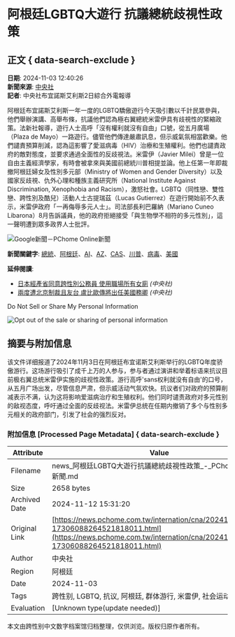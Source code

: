 # 阿根廷LGBTQ大遊行 抗議總統歧視性政策

## 正文 { data-search-exclude }


**日期**: 2024-11-03 12:40:26  
**新聞來源**: [中央社](https://www.cna.com.tw)  
**記者**: 中央社布宜諾斯艾利斯2日綜合外電報導  

阿根廷布宜諾斯艾利斯一年一度的LGBTQ驕傲遊行今天吸引數以千計民眾參與，他們舉辦演講、高舉布條，抗議他們認為極右翼總統米雷伊具有歧視性的緊縮政策。法新社報導，遊行人士高呼「沒有權利就沒有自由」口號，從五月廣場（Plaza de Mayo）一路遊行。儘管他們傳達嚴肅訊息，但示威氣氛相當歡樂。他們譴責預算削減，認為這影響了愛滋病毒（HIV）治療和生殖權利。他們也譴責政府的敵對態度，並要求通過全面性的反歧視法。米雷伊（Javier Milei）曾是一位自由主義經濟學家，有時會被拿來與美國前總統川普相提並論。他上任第一年即裁撤阿根廷婦女及性別多元部（Ministry of Women and Gender Diversity）以及國家反歧視、仇外心理和種族主義研究所（National Institute Against Discrimination, Xenophobia and Racism），激怒社會。LGBTQ（同性戀、雙性戀、跨性別及酷兒）活動人士古提瑞茲（Lucas Gutierrez）在遊行開始前不久表示，米雷伊政府「一再侮辱多元人士」。司法部長利巴羅納（Mariano Cuneo Libarona）8月告訴議員，他的政府拒絕接受「與生物學不相符的多元性別」，這一聲明遭到眾多政界人士批評。

![Google新聞－PChome Online新聞](https://img.google.com/news_logo)

**新聞關鍵字**: [總統](https://news.pchome.com.tw/keyword/總統)、[阿根廷](https://news.pchome.com.tw/keyword/阿根廷)、[AI](https://news.pchome.com.tw/keyword/AI)、[AZ](https://news.pchome.com.tw/keyword/AZ)、[CAS](https://news.pchome.com.tw/keyword/CAS)、[川普](https://news.pchome.com.tw/keyword/川普)、[病毒](https://news.pchome.com.tw/keyword/病毒)、[美國](https://news.pchome.com.tw/keyword/美國)  

**延伸閱讀**:  
- [日本經產省同意跨性別公務員 使用職場所有女廁](https://news.pchome.com.tw/internation/cna/20241112/index-17313869891240918011.html) _(中央社)_
- [兩度遭北京制裁且友台 盧比歐傳將出任美國務卿](https://news.pchome.com.tw/internation/cna/20241112/index-17313932882702318011.html) _(中央社)_  

Do Not Sell or Share My Personal Information

![Opt out of the sale or sharing of personal information](https://lh3.googleusercontent.com/zmGCoLARXxy6rZ1DNEZtMrTB-7iIrG5YHAEch_5BCmipfBh_2VNtN9N9SDDpBycoqkOqAZWC3wEU1FdjHyQxqmy_zXbcMYm5YjL2Jzi00MYtlYYDjOE5fg=h60)

## 摘要与附加信息

<!-- tcd_abstract -->
该文件详细报道了2024年11月3日在阿根廷布宜诺斯艾利斯举行的LGBTQ年度骄傲游行。这场游行吸引了成千上万的人参与，参与者通过演讲和举着标语来抗议目前极右翼总统米雷伊实施的歧视性政策。游行高呼'sans权利就没有自由'的口号，从五月广场出发，尽管信息严肃，但示威活动气氛欢快。抗议者们对政府的预算削减表示不满，认为这将影响爱滋病治疗和生殖权利。他们同时谴责政府对多元性别的敌视态度，呼吁通过全面的反歧视法。米雷伊总统在任期内撤销了多个与性别多元相关的政府部门，引发了社会的强烈反对。
<!-- tcd_abstract_end -->

### 附加信息 [Processed Page Metadata] { data-search-exclude }

| Attribute       | Value                                  |
|-----------------|----------------------------------------|
| Filename        | news_阿根廷LGBTQ大遊行抗議總統歧視性政策_-_PChome_Online_新聞.md                             |
| Size            | 2658 bytes                           |
| Archived Date   | 2024-11-12 15:31:20                             |
| Original Link   | [https://news.pchome.com.tw/internation/cna/20241103/index-17306088264521818011.html](https://news.pchome.com.tw/internation/cna/20241103/index-17306088264521818011.html)                       |
| Author          | 中央社                               |
| Region          | 阿根廷                               |
| Date            | 2024-11-03                                 |
| Tags            | 跨性别, LGBTQ, 抗议, 阿根廷, 群体游行, 米雷伊, 社会运动, 法律政策                                 |
| Evaluation            | [Unknown type(update needed)]                                 |
<!-- tcd_table_end -->

本文由跨性别中文数字档案馆归档整理，仅供浏览。版权归原作者所有。
